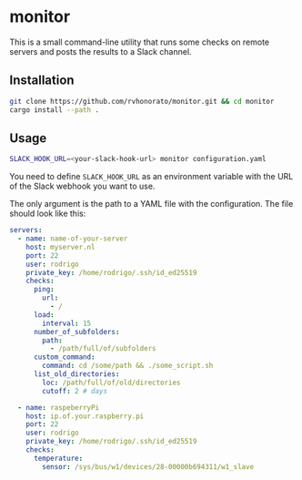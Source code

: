 # monitor

This is a small command-line utility that runs some checks on remote servers and posts the results to a Slack channel.

## Installation

```bash
git clone https://github.com/rvhonorato/monitor.git && cd monitor
cargo install --path .
```

## Usage

```bash
SLACK_HOOK_URL=<your-slack-hook-url> monitor configuration.yaml
```

You need to define `SLACK_HOOK_URL` as an environment variable with the URL of the Slack webhook you want to use.

The only argument is the path to a YAML file with the configuration. The file should look like this:

```yaml
servers:
  - name: name-of-your-server
    host: myserver.nl
    port: 22
    user: rodrigo
    private_key: /home/rodrigo/.ssh/id_ed25519
    checks:
      ping:
        url:
          - /
      load:
        interval: 15
      number_of_subfolders:
        path:
          - /path/full/of/subfolders
      custom_command:
        command: cd /some/path && ./some_script.sh
      list_old_directories:
        loc: /path/full/of/old/directories
        cutoff: 2 # days

  - name: raspeberryPi
    host: ip.of.your.raspberry.pi
    port: 22
    user: rodrigo
    private_key: /home/rodrigo/.ssh/id_ed25519
    checks:
      temperature:
        sensor: /sys/bus/w1/devices/28-00000b694311/w1_slave
```
